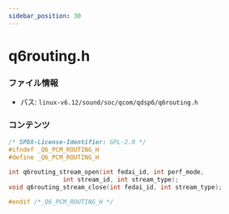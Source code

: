 ```yaml
---
sidebar_position: 30
---
```

# q6routing.h

### ファイル情報

- パス: `linux-v6.12/sound/soc/qcom/qdsp6/q6routing.h`

### コンテンツ

```h
/* SPDX-License-Identifier: GPL-2.0 */
#ifndef _Q6_PCM_ROUTING_H
#define _Q6_PCM_ROUTING_H

int q6routing_stream_open(int fedai_id, int perf_mode,
			   int stream_id, int stream_type);
void q6routing_stream_close(int fedai_id, int stream_type);

#endif /*_Q6_PCM_ROUTING_H */

```
